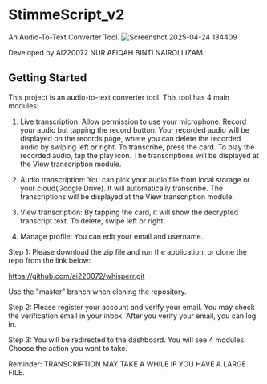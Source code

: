 # StimmeScript_v2

An Audio-To-Text Converter Tool.
![Screenshot 2025-04-24 134409](https://github.com/user-attachments/assets/a16e9707-0e7c-4395-990d-f655eda45f13)


Developed by AI220072 NUR AFIQAH BINTI NAIROLLIZAM.

## Getting Started

This project is an audio-to-text converter tool. This tool has 4 main modules:

1) Live transcription:
Allow permission to use your microphone. Record your audio but tapping the record button. Your recorded audio will be displayed on the records page, where you can delete the recorded audio by swiping left or right. To transcribe, press the card. To play the recorded audio, tap the play icon. The transcriptions will be displayed at the View transcription module.

2) Audio transcription:
You can pick your audio file from local storage or your cloud(Google Drive). It will automatically transcribe. The transcriptions will be displayed at the View transcription module.

3) View transcription:
By tapping the card, it will show the decrypted transcript text. To delete, swipe left or right.

4) Manage profile:
You can edit your email and username.
   
Step 1:
Please download the zip file and run the application, or clone the repo from the link below:

https://github.com/ai220072/whisperr.git

Use the "master" branch when cloning the repository.

Step 2: 
Please register your account and verify your email. You may check the verification email in your inbox. After you verify your email, you can log in.

Step 3:
You will be redirected to the dashboard. You will see 4 modules. Choose the action you want to take.

Reminder:
TRANSCRIPTION MAY TAKE A WHILE IF YOU HAVE A LARGE FILE.
